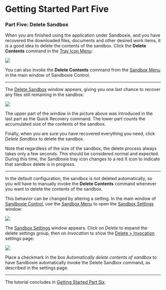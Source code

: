 # Getting Started Part Five

### Part Five: Delete Sandbox

When you are finished using the application under Sandboxie, and you have recovered the downloaded files, documents and other desired work items, it is a good idea to delete the contents of the sandbox. Click the **Delete Contents** command in the [Tray Icon Menu](TrayIconMenu):

![](https://xanasoft.com/wp-content/uploads/2020/10/TrayPopupDelete.png)

You can also invoke the **Delete Contents** command from the [Sandbox Menu](SandboxMenu) in the main window of Sandboxie Control.

* * *

The [Delete Sandbox](DeleteSandbox) window appears, giving you one last chance to recover any files still remaining in the sandbox:

![](https://xanasoft.com/wp-content/uploads/2020/10/DeleteSandbox.png)

The upper part of the window in the picture above was introduced in the last part as the Quick Recovery command. The lower part counts the accumulated size of the contents of the sandbox.

Finally, when you are sure you have recovered everything you need, click _Delete Sandbox_ to delete the sandbox.

Note that regardless of the size of the sandbox, the delete process always takes only a few seconds. This should be considered normal and expected. During this time, the Sandboxie tray icon changes to a red X icon to indicate that sandbox delete is in progress.

* * *

In the default configuration, the sandbox is not deleted automatically, so you will have to manually invoke the **Delete Contents** command whenever you want to delete the contents of the sandbox.

This behavior can be changed by altering a setting. In the main window of [Sandboxie Control](SandboxieControl), use the [Sandbox Menu](SandboxMenu) to open the [Sandbox Settings](SandboxSettings) window:

![](https://xanasoft.com/wp-content/uploads/2020/10/SettingsMenu.png)

The [Sandbox Settings](SandboxSettings) window appears. Click on _Delete_ to expand the delete settings group, then on _Invocation_ to show the [Delete > Invocation](DeleteSettings#invocation) settings page:

![](https://xanasoft.com/wp-content/uploads/2020/10/SettingsDelete.png)

Place a checkmark in the box _Automatically delete contents of sandbox_ to have Sandboxie automatically invoke the Delete Sandbox command, as described in the settings page.

* * *

The tutorial concludes in [Getting Started Part Six](GettingStartedPartSix).
